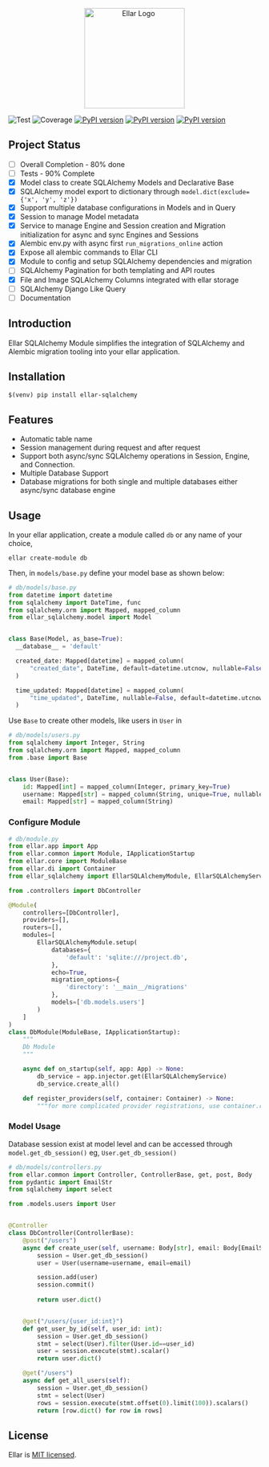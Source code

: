 <p align="center">
  <a href="#" target="blank"><img src="https://python-ellar.github.io/ellar/img/EllarLogoB.png" width="200" alt="Ellar Logo" /></a>
</p>

![Test](https://github.com/python-ellar/ellar-sqlachemy/actions/workflows/test_full.yml/badge.svg)
![Coverage](https://img.shields.io/codecov/c/github/python-ellar/ellar-sqlachemy)
[![PyPI version](https://badge.fury.io/py/ellar-sqlachemy.svg)](https://badge.fury.io/py/ellar-sqlachemy)
[![PyPI version](https://img.shields.io/pypi/v/ellar-sqlachemy.svg)](https://pypi.python.org/pypi/ellar-sqlachemy)
[![PyPI version](https://img.shields.io/pypi/pyversions/ellar-sqlachemy.svg)](https://pypi.python.org/pypi/ellar-sqlachemy)

## Project Status

- [ ] Overall Completion - 80% done
- [ ] Tests - 90% Complete
- [x] Model class to create SQLAlchemy Models and Declarative Base
- [x] SQLAlchemy model export to dictionary through `model.dict(exclude={'x', 'y', 'z'})`
- [x] Support multiple database configurations in Models and in Query
- [x] Session to manage Model metadata
- [x] Service to manage Engine and Session creation and Migration initialization for async and sync Engines and Sessions
- [x] Alembic env.py with async first `run_migrations_online` action
- [x] Expose all alembic commands to Ellar CLI 
- [x] Module to config and setup SQLAlchemy dependencies and migration
- [ ] SQLAlchemy Pagination for both templating and API routes
- [x] File and Image SQLAlchemy Columns integrated with ellar storage
- [ ] SQLAlchemy Django Like Query
- [ ] Documentation

## Introduction
Ellar SQLAlchemy Module simplifies the integration of SQLAlchemy and Alembic migration tooling into your ellar application.

## Installation
```shell
$(venv) pip install ellar-sqlalchemy
```

## Features
- Automatic table name
- Session management during request and after request
- Support both async/sync SQLAlchemy operations in Session, Engine, and Connection.
- Multiple Database Support
- Database migrations for both single and multiple databases either async/sync database engine

## **Usage**
In your ellar application, create a module called `db` or any name of your choice,
```shell
ellar create-module db
```
Then, in `models/base.py` define your model base as shown below:

```python
# db/models/base.py
from datetime import datetime
from sqlalchemy import DateTime, func
from sqlalchemy.orm import Mapped, mapped_column
from ellar_sqlalchemy.model import Model


class Base(Model, as_base=True):
  __database__ = 'default'

  created_date: Mapped[datetime] = mapped_column(
      "created_date", DateTime, default=datetime.utcnow, nullable=False
  )

  time_updated: Mapped[datetime] = mapped_column(
      "time_updated", DateTime, nullable=False, default=datetime.utcnow, onupdate=func.now()
  )
```

Use `Base` to create other models, like users in `User` in 
```python
# db/models/users.py
from sqlalchemy import Integer, String
from sqlalchemy.orm import Mapped, mapped_column
from .base import Base


class User(Base):
    id: Mapped[int] = mapped_column(Integer, primary_key=True)
    username: Mapped[str] = mapped_column(String, unique=True, nullable=False)
    email: Mapped[str] = mapped_column(String)
```

### Configure Module
```python
# db/module.py
from ellar.app import App
from ellar.common import Module, IApplicationStartup
from ellar.core import ModuleBase
from ellar.di import Container
from ellar_sqlalchemy import EllarSQLAlchemyModule, EllarSQLAlchemyService

from .controllers import DbController

@Module(
    controllers=[DbController],
    providers=[],
    routers=[],
    modules=[
        EllarSQLAlchemyModule.setup(
            databases={
                'default': 'sqlite:///project.db',
            }, 
            echo=True, 
            migration_options={
                'directory': '__main__/migrations'
            },
            models=['db.models.users']
        )
    ]
)
class DbModule(ModuleBase, IApplicationStartup):
    """
    Db Module
    """

    async def on_startup(self, app: App) -> None:
        db_service = app.injector.get(EllarSQLAlchemyService)
        db_service.create_all()

    def register_providers(self, container: Container) -> None:
        """for more complicated provider registrations, use container.register_instance(...) """
```

### Model Usage
Database session exist at model level and can be accessed through `model.get_db_session()` eg, `User.get_db_session()`
```python
# db/models/controllers.py
from ellar.common import Controller, ControllerBase, get, post, Body
from pydantic import EmailStr
from sqlalchemy import select

from .models.users import User


@Controller
class DbController(ControllerBase):
    @post("/users")
    async def create_user(self, username: Body[str], email: Body[EmailStr]):
        session = User.get_db_session()
        user = User(username=username, email=email)

        session.add(user)
        session.commit()
        
        return user.dict()


    @get("/users/{user_id:int}")
    def get_user_by_id(self, user_id: int):
        session = User.get_db_session()
        stmt = select(User).filter(User.id==user_id)
        user = session.execute(stmt).scalar()
        return user.dict()

    @get("/users")
    async def get_all_users(self):
        session = User.get_db_session()
        stmt = select(User)
        rows = session.execute(stmt.offset(0).limit(100)).scalars()
        return [row.dict() for row in rows]
```

## License

Ellar is [MIT licensed](LICENSE).
